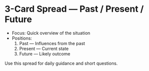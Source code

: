 # 3-Card Spread — Past / Present / Future

- Focus: Quick overview of the situation
- Positions:
  1. Past — Influences from the past
  2. Present — Current state
  3. Future — Likely outcome

Use this spread for daily guidance and short questions.
